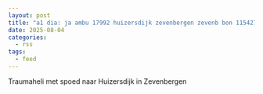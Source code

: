 ```yaml
---
layout: post
title: "a1 dia: ja ambu 17992 huizersdijk zevenbergen zevenb bon 115427"
date: 2025-08-04
categories: 
  - rss
tags: 
  - feed
---
```


Traumaheli met spoed naar Huizersdijk in Zevenbergen
